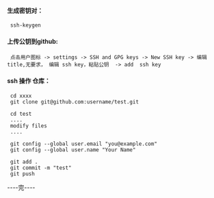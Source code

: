 <!--
author: hack0072008
head: http://www.etcunion.com/static/logo1_128x128.jpg
date: 2018-12-06
title: shell免秘钥操作github
tags: shell,github
images: http://www.etcunion.com/static/logo1_128x128.jpg
category: github
status: publish
summary: shell免秘钥操作github
-->

#### 生成密钥对：
     ssh-keygen

#### 上传公钥到github:
     点击用户图标 -> settings -> SSH and GPG keys -> New SSH key -> 编辑 title,无要求， 编辑 ssh key，粘贴公钥  -> add  ssh key

#### ssh 操作 仓库：
     cd xxxx
     git clone git@github.com:username/test.git
     
     cd test
     ....
     modify files
     ....
     
     git config --global user.email "you@example.com"
     git config --global user.name "Your Name"
     
     git add .
     git commit -m "test"
     git push
     
     
     
     
----完----
     
